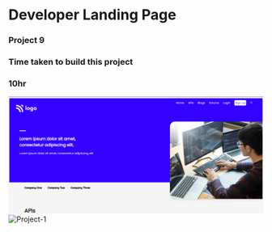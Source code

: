 # Developer Landing Page
 
### Project 9
 
### Time taken to build this project
### 10hr
 
![Project-1](./Screenshot%202022-07-30%20011345.png)
![Project-1](https://img.shields.io/badge/HTML-CSS-green)